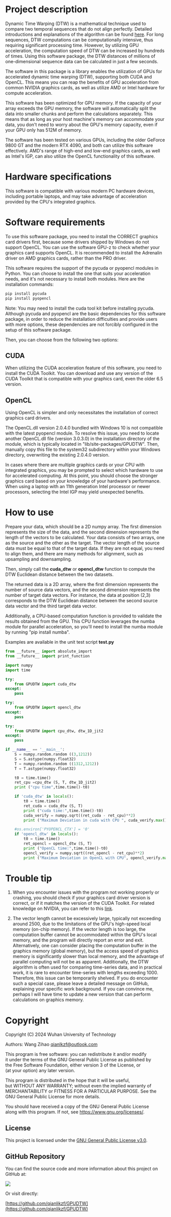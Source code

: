 # Project description

Dynamic Time Warping (DTW) is a mathematical technique used to compare two temporal sequences that do not align perfectly. Detailed introductions and explanations of the algorithm can be found [here](https://builtin.com/data-science/dynamic-time-warping). For long sequences, DTW computations can be computationally intensive, thus requiring significant processing time. However, by utilizing GPU acceleration, the computation speed of DTW can be increased by hundreds of times. Using this software package, the DTW distances of millions of one-dimensional sequence data can be calculated in just a few seconds.

The software in this package is a library enables the utilization of GPUs for accelerated dynamic time warping (DTW), supporting both CUDA and OpenCL. This means you can reap the benefits of GPU acceleration from common NVIDIA graphics cards, as well as utilize AMD or Intel hardware for compute acceleration.

This software has been optimized for GPU memory. If the capacity of your array exceeds the GPU memory, the software will automatically split the data into smaller chunks and perform the calculations separately. This means that as long as your host machine's memory can accommodate your data, you don't need to worry about the GPU's memory capacity, even if your GPU only has 512M of memory.

The software has been tested on various GPUs, including the older GeForce 9800 GT and the modern RTX 4090, and both can utilize this software effectively. AMD's range of high-end and low-end graphics cards, as well as Intel's IGP, can also utilize the OpenCL functionality of this software. 

# Hardware specifications

This software is compatible with various modern PC hardware devices, including portable laptops, and may take advantage of acceleration provided by the CPU's integrated graphics.

# Software requirements

To use this software package, you need to install the CORRECT graphics card drivers first, because some drivers shipped by Windows do not support OpenCL. You can use the software GPU-z to check whether your graphics card supports OpenCL. It is recommended to install the Adrenalin driver on AMD graphics cards, rather than the PRO driver.

This software requires the support of the pycuda or pyopencl modules in Python. You can choose to install the one that suits your acceleration needs, and it's not necessary to install both modules. Here are the installation commands:
~~~bash
pip install pycuda
pip install pyopencl
~~~
Note: You may need to install the cuda tool kit before installing pycuda. Although pycuda and pyopencl are the basic dependencies for this software package, in order to reduce the installation difficulties and provide users with more options, these dependencies are not forcibly configured in the setup of this software package.

Then, you can choose from the following two options:

## CUDA
When utilizing the CUDA acceleration feature of this software, you need to install the CUDA Toolkit. You can download and use any version of the CUDA Toolkit that is compatible with your graphics card, even the older 6.5 version.

## OpenCL
Using OpenCL is simpler and only necessitates the installation of correct graphics card drivers. 

The OpenCL.dll version 2.0.4.0 bundled with Windows 10 is not compatible with the latest pyopencl module. To resolve this issue, you need to locate another OpenCL.dll file (version 3.0.3.0) in the installation directory of the module, which is typically located in "lib/site-packages/GPUDTW". Then, manually copy this file to the system32 subdirectory within your Windows directory, overwriting the existing 2.0.4.0 version.

In cases where there are multiple graphics cards or your CPU with integrated graphics, you may be prompted to select which hardware to use for accelerated computing. At this point, you should choose the stronger graphics card based on your knowledge of your hardware's performance. When using a laptop with an 11th generation Intel processor or newer processors, selecting the Intel IGP may yield unexpected benefits.

# How to use

Prepare your data, which should be a 2D numpy array. The first dimension represents the size of the data, and the second dimension represents the length of the vectors to be calculated. Your data consists of two arrays, one as the source and the other as the target. The vector length of the source data must be equal to that of the target data. If they are not equal, you need to align them, and there are many methods for alignment, such as upsampling and downsampling. 

Then, simply call the **cuda_dtw** or **opencl_dtw** function to compute the DTW Euclidean distance between the two datasets. 

The returned data is a 2D array, where the first dimension represents the number of source data vectors, and the second dimension represents the number of target data vectors. For instance, the data at position (2,3) corresponds to the DTW Euclidean distance between the second source data vector and the third target data vector.

Additionally, a CPU-based computation function is provided to validate the results obtained from the GPU. This CPU function leverages the numba module for parallel acceleration, so you'll need to install the numba module by running "pip install numba".

Examples are available in the unit test script **test.py**

~~~python
from __future__ import absolute_import
from __future__ import print_function

import numpy
import time

try:
    from GPUDTW import cuda_dtw
except:
    pass

try:
    from GPUDTW import opencl_dtw
except:
    pass

try:
    from GPUDTW import cpu_dtw, dtw_1D_jit2
except:
    pass

if __name__ == '__main__':
    S = numpy.random.random ((3,1212))
    S = S.astype(numpy.float32)
    T = numpy.random.random ((1312,1212))
    T = T.astype(numpy.float32)

    t0 = time.time()
    ret_cpu =cpu_dtw (S, T, dtw_1D_jit2)
    print ("cpu time",time.time()-t0)

    if 'cuda_dtw' in locals():
        t0 = time.time()
        ret_cuda = cuda_dtw (S, T)
        print ("cuda time:",time.time()-t0)
        cuda_verify = numpy.sqrt((ret_cuda - ret_cpu)**2)
        print ("Maximum Deviation in cuda with CPU ", cuda_verify.max())

    #os.environ['PYOPENCL_CTX'] = '0'
    if 'opencl_dtw' in locals():
        t0 = time.time()
        ret_opencl = opencl_dtw (S, T)
        print ("OpenCL time:",time.time()-t0)
        opencl_verify = numpy.sqrt((ret_opencl - ret_cpu)**2)
        print ("Maximum Deviation in OpenCL with CPU", opencl_verify.max())
~~~

# Trouble tip

1. When you encounter issues with the program not working properly or crashing, you should check if your graphics card driver version is correct, or if it matches the version of the CUDA Toolkit. For related knowledge on NVIDIA, you can refer to this [link](https://developer.nvidia.com/cuda-gpus).

2. The vector length cannot be excessively large, typically not exceeding around 2500, due to the limitations of the GPU's high-speed local memory (on-chip memory). If the vector length is too large, the computation buffer cannot be accommodated within the GPU's local memory, and the program will directly report an error and exit. Alternatively, one can consider placing the computation buffer in the graphics memory (global memory), but the access speed of graphics memory is significantly slower than local memory, and the advantage of parallel computing will not be as apparent. Additionally, the DTW algorithm is often used for comparing time-series data, and in practical work, it is rare to encounter time-series with lengths exceeding 1000. Therefore, this issue can be temporarily shelved. If you do encounter such a special case, please leave a detailed message on GitHub, explaining your specific work background. If you can convince me, perhaps I will have time to update a new version that can perform calculations on graphics memory.

# Copyright

 Copyright (C) 2024 Wuhan University of Technology

 Authors: Wang Zihao <qianlkzf@outlook.com> 
  
 This program is free software: you can redistribute it and/or modify  
 it under the terms of the GNU General Public License as published by  
 the Free Software Foundation, either version 3 of the License, or  
 (at your option) any later version.  
  
 This program is distributed in the hope that it will be useful,  
 but WITHOUT ANY WARRANTY; without even the implied warranty of  
 MERCHANTABILITY or FITNESS FOR A PARTICULAR PURPOSE.  See the  
 GNU General Public License for more details.  
  
 You should have received a copy of the GNU General Public License  
 along with this program.  If not, see <https://www.gnu.org/licenses/>.  
 
## License  
  
This project is licensed under the [GNU General Public License v3.0](LICENSE).  
  
## GitHub Repository  
  
You can find the source code and more information about this project on GitHub at:  
  
[<img src="https://img.shields.io/badge/GitHub-Repo-blue?logo=github">](https://github.com/qianlikzf/GPUDTW)  
  
Or visit directly:  
  
[https://github.com/qianlikzf/GPUDTW](https://github.com/qianlikzf/GPUDTW)

